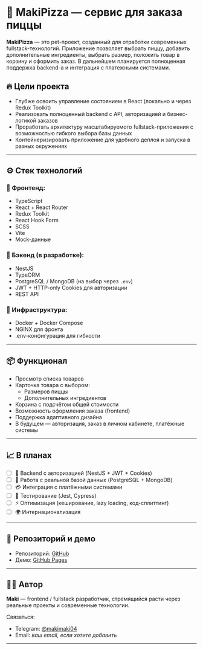 # 🍕 MakiPizza — сервис для заказа пиццы

**MakiPizza** — это pet-проект, созданный для отработки современных fullstack-технологий. Приложение позволяет выбрать пиццу, добавить дополнительные ингредиенты, выбрать размер, положить товар в корзину и оформить заказ. В дальнейшем планируется полноценная поддержка backend-а и интеграция с платежными системами.

## 🔥 Цели проекта

- Глубже освоить управление состоянием в React (локально и через Redux Toolkit)
- Реализовать полноценный backend с API, авторизацией и бизнес-логикой заказов
- Проработать архитектуру масштабируемого fullstack-приложения с возможностью гибкого выбора базы данных
- Контейнеризировать приложение для удобного деплоя и запуска в разных окружениях

---

## ⚙️ Стек технологий

### 🧠 Фронтенд:
- TypeScript
- React + React Router
- Redux Toolkit
- React Hook Form
- SCSS
- Vite
- Mock-данные

### 🔧 Бэкенд (в разработке):
- NestJS
- TypeORM
- PostgreSQL / MongoDB (на выбор через `.env`)
- JWT + HTTP-only Cookies для авторизации
- REST API

### 🚢 Инфраструктура:
- Docker + Docker Compose
- NGINX для фронта
- .env-конфигурация для гибкости

---

## 📦 Функционал

- Просмотр списка товаров
- Карточка товара с выбором:
  - Размеров пиццы
  - Дополнительных ингредиентов
- Корзина с подсчётом общей стоимости
- Возможность оформления заказа (frontend)
- Поддержка адаптивного дизайна
- В будущем — авторизация, заказ в личном кабинете, платёжные системы

---

## 📈 В планах

- [ ] 🔐 Backend с авторизацией (NestJS + JWT + Cookies)
- [ ] 🧾 Работа с реальной базой данных (PostgreSQL + MongoDB)
- [ ] 💳 Интеграция с платёжными системами
- [ ] 🧪 Тестирование (Jest, Cypress)
- [ ] ⚡️ Оптимизация (кеширование, lazy loading, код-сплиттинг)
- [ ] 🌍 Интернационализация

---

## 📂 Репозиторий и демо

- Репозиторий: [GitHub](https://github.com/makimaki04/MakiPizza)
- Демо: [GitHub Pages](https://makimaki04.github.io/MakiPizza/)

---

## 🧑‍💻 Автор

**Maki** — frontend / fullstack разработчик, стремящийся расти через реальные проекты и современные технологии.

Связаться:
- Telegram: [@makimaki04](https://t.me/makimaki04)
- Email: _ваш email, если хотите добавить_

---
